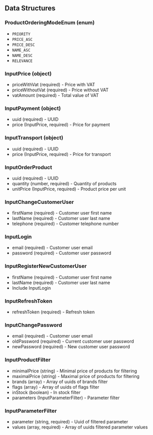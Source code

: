 ## Data Structures

### ProductOrderingModeEnum (enum)
- `PRIORITY`
- `PRICE_ASC`
- `PRICE_DESC`
- `NAME_ASC`
- `NAME_DESC`
- `RELEVANCE`

### InputPrice (object)
- priceWithVat (required) - Price with VAT
- priceWithoutVat (required) - Price without VAT
- vatAmount (required) - Total value of VAT

### InputPayment (object)
- uuid (required) - UUID
- price (InputPrice, required) - Price for payment

### InputTransport (object)
- uuid (required) - UUID
- price (InputPrice, required) - Price for transport

### InputOrderProduct
- uuid (required) - UUID
- quantity (number, required) - Quantity of products
- unitPrice (InputPrice, required) - Product price per unit

### InputChangeCustomerUser

- firstName (required) - Customer user first name
- lastName (required) - Customer user last name
- telephone (required) - Customer telephone number

### InputLogin
- email (required) - Customer user email
- password (required) - Customer user password

### InputRegisterNewCustomerUser

- firstName (required) - Customer user first name
- lastName (required) - Customer user last name
- Include InputLogin

### InputRefreshToken

- refreshToken (required) - Refresh token

### InputChangePassword

- email (required) - Customer user email
- oldPassword (required) - Current customer user password
- newPassword (required) - New customer user password

### InputProductFilter
- minimalPrice (string) - Minimal price of products for filtering
- maximalPrice (string) - Maximal price of products for filtering
- brands (array) - Array of uuids of brands filter
- flags (array) - Array of uuids of flags filter
- inStock (boolean) - In stock filter
- parameters (InputParameterFilter) - Parameter filter

### InputParameterFilter
- parameter (string, required) - Uuid of filtered parameter
- values (array, required) - Array of uuids filtered parameter values
